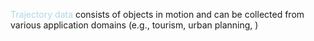 <span style = "color:lightblue">Trajectory data</span> consists of objects in motion and can be collected from various application domains (e.g., tourism, urban planning, )